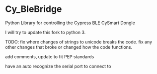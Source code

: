 # Cy_BleBridge
Python Library for controlling the Cypress BLE CySmart Dongle

I will try to update this fork to python 3.

TODO:
fix where changes of strings to unicode breaks the code.
fix any other changes that broke or changed how the code functions.

add comments, update to fit PEP standards

have an auto recognize the serial port to connect to
